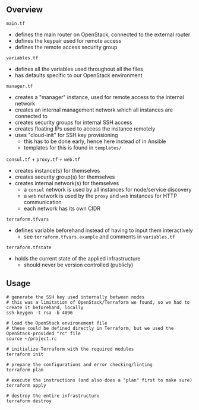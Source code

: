 ## Overview

`main.tf`
- defines the main router on OpenStack, connected to the external router
- defines the keypair used for remote access
- defines the remote access security group

`variables.tf`
- defines all the variables used throughout all the files
- has defaults specific to our OpenStack environment

`manager.tf`
- creates a "manager" instance, used for remote access to the internal network
- creates an internal management network which all instances are connected to
- creates security groups for internal SSH access
- creates floating IPs used to access the instance remotely
- uses "cloud-init" for SSH key provisioning
	- this has to be done early, hence here instead of in Ansible
	- templates for this is found in `templates/`

`consul.tf` + `proxy.tf` + `web.tf`
- creates instance(s) for themselves
- creates security group(s) for themselves
- creates internal network(s) for themselves
	- a `consul` network is used by all instances for node/service discovery
	- a `web` network is used by the `proxy` and `web` instances for HTTP communication
	- each network has its own CIDR

`terraform.tfvars`
- defines variable beforehand instead of having to input them interactively
	- see `terraform.tfvars.example` and comments in `variables.tf`

`terraform.tfstate`
- holds the current state of the applied infrastructure
	- should never be version controlled (publicly)

## Usage

```
# generate the SSH key used internally between nodes
# this was a limitation of OpenStack/Terraform we found, so we had to create it beforehand, locally
ssh-keygen -t rsa -b 4096

# load the OpenStack environement file
# these could be defined directly in Terraform, but we used the OpenStack-provided "rc" file
source ~/project.rc

# initialize Terraform with the required modules
terraform init

# prepare the configurations and error checking/linting
terraform plan

# execute the instructions (and also does a "plan" first to make sure)
terraform apply

# destroy the entire infrastructure
terraform destroy
```
